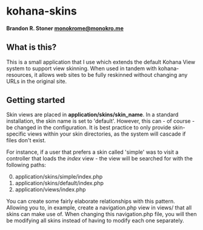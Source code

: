 # kohana-skins
#### Brandon R. Stoner <monokrome@monokro.me>

## What is this?

This is a small application that I use which extends the default Kohana View system to support view skinning. When used in tandem with kohana-resources, it allows web sites to be fully reskinned without changing any URLs in the original site.

## Getting started

Skin views are placed in **application/skins/skin_name**. In a standard installation, the skin name is set to 'default'. However, this can - of course - be changed in the configuration. It is best practice to only provide skin-specific views within your skin directories, as the system will cascade if files don't exist.

For instance, if a user that prefers a skin called 'simple' was to visit a controller that loads the *index* view - the view will be searched for with the following paths:

0. application/skins/simple/index.php
0. application/skins/default/index.php
0. application/views/index.php

You can create some fairly elaborate relationships with this pattern. Allowing you to, in example, create a navigation.php view in views/ that all skins can make use of. When changing this navigation.php file, you will then be modifying all skins instead of having to modify each one separately.

